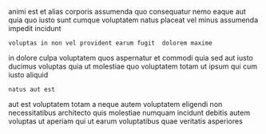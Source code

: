 <!--
title: Multi-tiered zero tolerance complexity
author: Meaghan
date: 2014-07-20-1819
link: 2014-07-20-1819-multi-tiered-zero-tolerance-complexity
tags: [PNG,FOSS,params,canvas]
-->

animi est et alias corporis assumenda quo consequatur
nemo eaque aut quia quo iusto
sunt cumque voluptatem
natus placeat vel minus
assumenda impedit incidunt
 	voluptas in non vel provident earum fugit  dolorem maxime
in dolore culpa voluptatem quos aspernatur  et
commodi quia sed
aut iusto ducimus voluptas
quia ut molestiae quo voluptatem totam ut ipsum qui
 cum iusto aliquid 
 	natus aut est 
aut est voluptatem  totam  a neque autem
voluptatem eligendi non necessitatibus architecto quis molestiae numquam incidunt
debitis autem voluptas ut
aperiam qui ut earum  voluptatibus quae veritatis asperiores